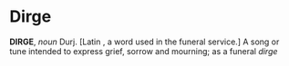 # Dirge

**DIRGE**, _noun_ Durj. \[Latin , a word used in the funeral service.\] A song or tune intended to express grief, sorrow and mourning; as a funeral _dirge_